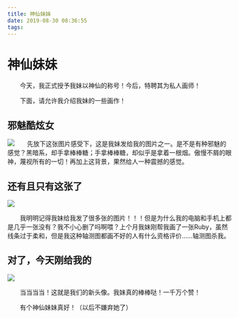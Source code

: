 ```yaml
---
title: 神仙妹妹
date: 2019-08-30 08:36:55
tags:
---
```


# 神仙妹妹

&emsp;&emsp;今天，我正式授予我妹以神仙的称号！今后，特聘其为私人画师！

&emsp;&emsp;下面，请允许我介绍我妹的一些画作！

## 邪魅酷炫女

![](邪魅酷炫女.jpg)&emsp;&emsp;先放下这张图片感受下，这是我妹发给我的图片之一。是不是有种邪魅的感觉？黑暗系，却手拿棒棒糖；手拿棒棒糖，却似乎是拿着一根烟。傲慢不屑的眼神，蔑视所有的一切！再加上这背景，果然给人一种震撼的感觉。

## 还有且只有这张了

![](Ruby.jpg)

&emsp;&emsp;我明明记得我妹给我发了很多张的图片！！！但是为什么我的电脑和手机上都是几乎一张没有？我不小心删了吗啊喂？上个月我妹刚帮我画了一张Ruby，虽然线条过于柔和，但是我这种轴测图都画不好的人有什么资格评价……轴测图杀我。

## 对了，今天刚给我的

![](青卿.jpg)

&emsp;&emsp;当当当当！这就是我们的新头像。我妹真的棒棒哒！一千万个赞！

&emsp;&emsp;有个神仙妹妹真好！（以后不嫌弃她了）

